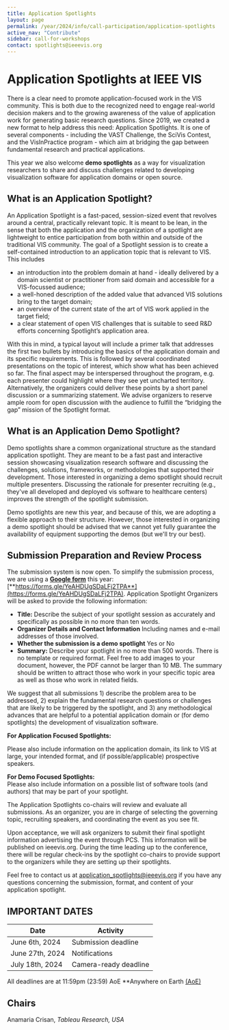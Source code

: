 ```yaml
---
title: Application Spotlights
layout: page
permalink: /year/2024/info/call-participation/application-spotlights
active_nav: "Contribute"
sidebar: call-for-workshops
contact: spotlights@ieeevis.org
---
```



# Application Spotlights at IEEE VIS

There is a clear need to promote application-focused work in the VIS community. This is both due to the recognized need to engage real-world decision makers and to the growing awareness of the value of application work for generating basic research questions. Since 2019, we created a new format to help address this need: Application Spotlights. It is one of several components - including the VAST Challenge, the SciVis Contest, and the VisInPractice program - which aim at bridging the gap between fundamental research and practical applications.

This year we also welcome **demo spotlights** as a way for visualization researchers to share and discuss challenges related to developing visualization software for application domains or open source.


## What is an Application Spotlight?

An Application Spotlight is a fast-paced, session-sized event that revolves around a central, practically relevant topic. It is meant to be lean, in the sense that both the application and the organization of a spotlight are lightweight to entice participation from both within and outside of the traditional VIS community. The goal of a Spotlight session is to create a self-contained introduction to an application topic that is relevant to VIS. This includes

-   an introduction into the problem domain at hand - ideally delivered by a domain scientist or practitioner from said domain and accessible for a VIS-focussed audience;
-   a well-honed description of the added value that advanced VIS solutions bring to the target domain;
-   an overview of the current state of the art of VIS work applied in the target field;
-   a clear statement of open VIS challenges that is suitable to seed R&D efforts concerning Spotlight’s application area.

With this in mind, a typical layout will include a primer talk that addresses the first two bullets by introducing the basics of the application domain and its specific requirements. This is followed by several coordinated presentations on the topic of interest, which show what has been achieved so far. The final aspect may be interspersed throughout the program, e.g. each presenter could highlight where they see yet uncharted territory. Alternatively, the organizers could deliver these points by a short panel discussion or a summarizing statement. We advise organizers to reserve ample room for open discussion with the audience to fulfill the “bridging the gap” mission of the Spotlight format.

## What is an Application Demo Spotlight?
Demo spotlights share a common organizational structure as the standard application spotlight. They are meant to be a fast past and interactive session showcasing visualization research software and discussing the challenges, solutions, frameworks, or methodologies that supported their development.  Those interested in organizing a demo spotlight should recruit multiple presenters. Discussing the rationale for presenter recruiting (e.g., they've all developed and deployed vis software to healthcare centers) improves the strength of the spotlight submission.

Demo spotlights are new this year, and because of this, we are adopting a flexible approach to their structure. However, those interested in organizing a demo spotlight should be advised that we cannot yet fully guarantee the availability of equipment supporting the demos (but we'll try our best). 


## Submission Preparation and Review Process

The submission system is now open. To simplify the submission process, we are using a  [**Google form**](https://forms.gle/YeAHDUgSDaLFj2TPA)  this year:  [**https://forms.gle/YeAHDUgSDaLFj2TPA**](https://forms.gle/YeAHDUgSDaLFj2TPA). Application Spotlight Organizers will be asked to provide the following information:

-   **Title:**  Describe the subject of your spotlight session as accurately and specifically as possible in no more than ten words.
- **Organizer Details and Contact Information** Including names and e-mail addresses of those involved. 
- **Whether the submission is a demo spotlight** Yes or No
-   **Summary:**  Describe your spotlight in no more than 500 words. There is no template or required format. Feel free to add images to your document, however, the PDF cannot be larger than 10 MB. The summary should be written to attract those who work in your specific topic area as well as those who work in related fields.  
  
We suggest that all submissions 1) describe the problem area to be addressed, 2) explain the fundamental research questions or challenges that are likely to be triggered by the spotlight, and 3) any methodological advances that are helpful to a potential application domain or (for demo spotlights) the development of visualization software.

**For Application Focused Spotlights:**

Please also include information on the application domain, its link to VIS at large, your intended format, and (if possible/applicable) prospective speakers.  
  
**For Demo Focused Spotlights:**  
Please also include information on a possible list of software tools (and authors) that may be part of your spotlight.

The Application Spotlights co-chairs will review and evaluate all submissions. As an organizer, you are in charge of selecting the governing topic, recruiting speakers, and coordinating the event as you see fit. 

Upon acceptance, we will ask organizers to submit their final spotlight information advertising the event through PCS. This information will be published on ieeevis.org. During the time leading up to the conference, there will be regular check-ins by the spotlight co-chairs to provide support to the organizers while they are setting up their spotlights.

Feel free to contact us at application_spotlights@ieeevis.org if you have any questions concerning the submission, format, and content of your application spotlight.

## IMPORTANT DATES

|**Date**  |**Activity**|
|--|--|
|June 6th, 2024| Submission deadline |
|June 27th, 2024| Notifications |
| July 18th, 2024 | Camera-ready deadline |


All deadlines are at 11:59pm (23:59) AoE  **Anywhere on Earth  [(AoE)](https://time.is/Anywhere_on_Earth) 

## Chairs
Anamaria Crisan, *Tableau Research, USA*
